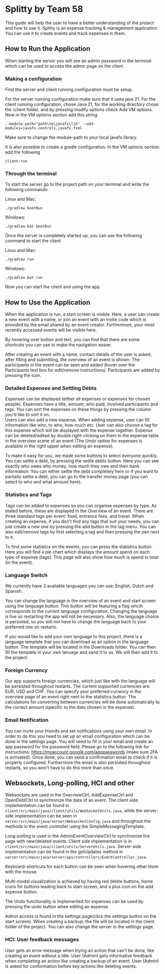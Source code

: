 # Splitty by Team 58

This guide will help the user to have a better understanding of the project and how to use it.
Splitty is an expense tracking & management application. You can use it to create events and track expenses in them.

## How to Run the Application

When starting the server you will see an admin password in the terminal which can be used to access the admin page on the client.

### Making a configuration
First the server and client running configuration must be setup.

For the server running configuration make sure that it uses java 21.
For the client running configuration, chose Java 21, for the working directory chose the \client folder, and by pressing modify options check Add VM options.
Now in the VM options section add this string

    --module-path="path\to\javafx\lib" --add-modules=javafx.controls,javafx.fxml

Make sure to change the module-path to your local javafx library.


It is also possible to create a gradle configuration. In the VM options section add the following

    client:run


### Through the terminal

To start the server go to the project path on your terminal and write the following commands:

Linux and Mac:

    ./gradlew bootRun

Windows:

    ./gradlew.bat bootRun

Once the server is completely started up, you can use the following command to start the client

Linux and Mac:

    ./gradlew run

Windows:

    ./gradlew.bat run


Now you can start the client and using the app.

## How to Use the Application

When the application is run, a start screen is visible. Here, a user can create a new event with a name, or join an event with an invite code which is provided by the email shared by an event creator. Furthermore, your most recently accessed events will be visible here.

By hovering over button and text, you can find that there are some shortcuts you can use to make the navigation easier.

After creating an event with a name, contact details of the user is asked, after filling and submitting, the overview of an event is shown. The participants in the event can be seen and added (hover over the Participants text box for edit/remove instructions). Participants are added by pressing the icon.

### Detailed Expenses and Settling Debts

Expenses can be displayed (either all expenses or expenses for chosen people). Expenses have a title, amount, who paid, involved participants and tags. You can sort the expenses on these things by pressing the column you'd like to sort it on.  
Users can also add a new expense. When adding expense, user can fill information like who, to who, how much etc. User can also choose a tag for this expense which will be displayed with the expense together.
Expense can be deleted/edited by double right-clicking on them in the expense table in the overview scene of an event (The Undo option for expenses is available in the right upper when editing an expense).

To make it easy for you, we made some buttons to select everyone quickly. You can settle a debt, by pressing the settle debts button. Here you can see exactly who owes who money, how much they owe and their bank information. You can either settle the debt completely here or if you want to partially settle a debt, you can go to the transfer money page (you can select to who and what amount here).


### Statistics and Tags

Tags can be added to expenses so you can organise expenses by type. As stated before, these are displayed in the Overview of an event. There are three standard tags per event: food, entrance fees, and travel. When creating an expense, if you don't find any tags that suit your needs, you can just create a new one by pressing the add button in the tag menu. You can also edit/remove tags by first selecting a tag and then pressing the pen next to it.

To find some statistics on the events, you can press the statistics button. Here you will find a pie chart which displays the amount spend on each type of expense (tags). This page will also show how much is spend in total (in the event).

### Language Switch

We currently have 3 available languages you can use: English, Dutch and Spanish.

You can change the language in the overview of an event and start screen using the language button. This button will be featuring a flag whcih corresponds to the current language configuration. Changing the language is live so restarting the app will not be necessary. Also, the language choice is persisted, so you will not have to change the language back to your preferred one on restarts.

If you would like to add your own language to this project, there is a language template that you can download as an option in the language button. The template will be located in the Downloads folder. You can then fill the template in your own lanuage and send it to us. We will then add it to the project.

### Foreign Currency

Our app supports foreign currencies, which just like with the language will be persisted throughout restarts. The current supported currencies are: EUR, USD and CHF. You can specify your preferred currency in the overview page of an event right next to the statistics button.
The calculations for converting between currencies will be done automatically to the correct amount (specific to the date chosen in the expense).


### Email Notification

You can invite your friends and set notifications using your own email. In order to do this you need to set up an email configuration which can be done in the settings page. You will need to fill in your email and create an app password for the password field. Please go to the following link for instructions:
https://myaccount.google.com/apppasswords (make sure 2FA is activated).
Once done, you can send a confirmation email to check if it is properly configured. Furthermore the email is also persisted throughout restarts, so you won't have to do this more than once.

## Websockets, Long-polling, HCI and other

Websockets are used in the OverviewCtrl, AddExpenseCtrl and OpenDebtCtrl to synchronize the data of an event.
The client side implementation can be found in `client/src/main/java/client/utils/WebSocketUtils.java`, while the server-side implementation can be seen in
`server/src/main/java/server/WebsocketConfig.java` and throughout the methods in the event controller using the SimpleMessagingTemplate.

Long-polling is used in the AdminEventOverviewCtrl to synchronize the page with new/deleted events. Client side implementation is in `client/src/main/java/client/utils/ServerUtils.java`.
Server-side implementation can be found in the getUpdates method in `server/src/main/java/server/api/controllers/EventController.java`.

Keyboard-shortcuts for each button can be seen when hovering other them with the mouse.

Multi-modal visualization is achieved by having red delete buttons, home icons for buttons leading back to start screen, and a plus icon on the add expense button.

The Undo functionality is implemented for expenses can be used by pressing the undo button when editing an expense.

Admin access is found in the settings page(click the settings button on the start screen). When creating a backup, the file will be located in the client folder of the project. You can also change the server in the settings page.


### HCI: User feedback messages
User gets an error message when trying an action that can't be done, like creating an event without a title.
User (Admin) gets informative feedback when completing an action like creating a backup of an event.
User (Admin) is asked for conformation before key actions like deleting events.
